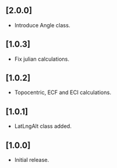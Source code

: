 ## [2.0.0]

* Introduce Angle class.

## [1.0.3]

* Fix julian calculations.

## [1.0.2]

* Topocentric, ECF and ECI calculations.

## [1.0.1]

* LatLngAlt class added.
## [1.0.0]

* Initial release.
